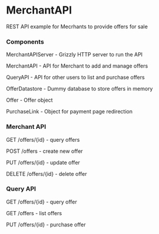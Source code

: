 # MerchantAPI

REST API example for Mecrhants to provide offers for sale


### Components

MerchantAPIServer - Grizzly HTTP server to run the API

MerchantAPI - API for Merchant to add and manage offers

QueryAPI - API for other users to list and purchase offers

OfferDatastore - Dummy database to store offers in memory

Offer - Offer object

PurchaseLink - Object for payment page redirection


### Merchant API

GET    /offers/{id}  -  query offers

POST   /offers       -  create new offer

PUT    /offers/{id}  -  update offer

DELETE /offers/{id}  -  delete offer


### Query API

GET    /offers/{id}  -  query offer

GET    /offers       -  list offers

PUT    /offers/{id}  -  purchase offer


